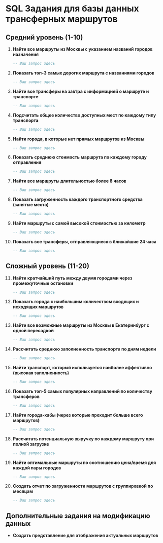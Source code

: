 # SQL Задания для базы данных трансферных маршрутов

## Средний уровень (1-10)

1. **Найти все маршруты из Москвы с указанием названий городов назначения**
   ```sql
   -- Ваш запрос здесь
   ```

2. **Показать топ-3 самых дорогих маршрута с названиями городов**
   ```sql
   -- Ваш запрос здесь
   ```

3. **Найти все трансферы на завтра с информацией о маршруте и транспорте**
   ```sql
   -- Ваш запрос здесь
   ```

4. **Подсчитать общее количество доступных мест по каждому типу транспорта**
   ```sql
   -- Ваш запрос здесь
   ```

5. **Найти города, в которые нет прямых маршрутов из Москвы**
   ```sql
   -- Ваш запрос здесь
   ```

6. **Показать среднюю стоимость маршрута по каждому городу отправления**
   ```sql
   -- Ваш запрос здесь
   ```

7. **Найти все маршруты длительностью более 8 часов**
   ```sql
   -- Ваш запрос здесь
   ```

8. **Показать загруженность каждого транспортного средства (занятые места)**
   ```sql
   -- Ваш запрос здесь
   ```

9. **Найти маршруты с самой высокой стоимостью за километр**
   ```sql
   -- Ваш запрос здесь
   ```

10. **Показать все трансферы, отправляющиеся в ближайшие 24 часа**
    ```sql
    -- Ваш запрос здесь
    ```

## Сложный уровень (11-20)

11. **Найти кратчайший путь между двумя городами через промежуточные остановки**
    ```sql
    -- Ваш запрос здесь
    ```

12. **Показать города с наибольшим количеством входящих и исходящих маршрутов**
    ```sql
    -- Ваш запрос здесь
    ```

13. **Найти все возможные маршруты из Москвы в Екатеринбург с одной пересадкой**
    ```sql
    -- Ваш запрос здесь
    ```

14. **Рассчитать среднюю заполненность транспорта по дням недели**
    ```sql
    -- Ваш запрос здесь
    ```

15. **Найти транспорт, который используется наиболее эффективно (высокая заполненность)**
    ```sql
    -- Ваш запрос здесь
    ```

16. **Показать топ-5 самых популярных направлений по количеству трансферов**
    ```sql
    -- Ваш запрос здесь
    ```

17. **Найти города-хабы (через которые проходит больше всего маршрутов)**
    ```sql
    -- Ваш запрос здесь
    ```

18. **Рассчитать потенциальную выручку по каждому маршруту при полной загрузке**
    ```sql
    -- Ваш запрос здесь
    ```

19. **Найти оптимальные маршруты по соотношению цена/время для каждой пары городов**
    ```sql
    -- Ваш запрос здесь
    ```

20. **Создать отчет по загруженности маршрутов с группировкой по месяцам**
    ```sql
    -- Ваш запрос здесь
    ```

## Дополнительные задания на модификацию данных


* **Создать представление для отображения актуальных маршрутов**